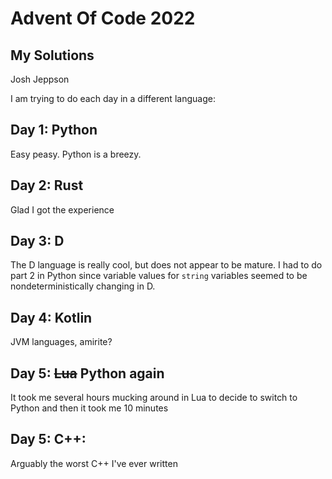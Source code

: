# Advent Of Code 2022
## My Solutions

Josh Jeppson

I am trying to do each day in a different language:

## Day 1: Python

Easy peasy. Python is a breezy.

## Day 2: Rust

Glad I got the experience

## Day 3: D

The D language is really cool, but does not appear to be mature. I had to do part 2 in Python since variable values for `string` variables seemed to be nondeterministically changing in D.

## Day 4: Kotlin

JVM languages, amirite?

## Day 5: ~~Lua~~ Python again

It took me several hours mucking around in Lua to decide to switch to Python and then it took me 10 minutes

## Day 5: C++:

Arguably the worst C++ I've ever written
